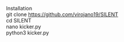 Installation  <br> 
git clone https://github.com/virojano19/SILENT  <br> 
cd SILENT <br> 
nano kicker.py <br> 
python3  kicker.py <br>

